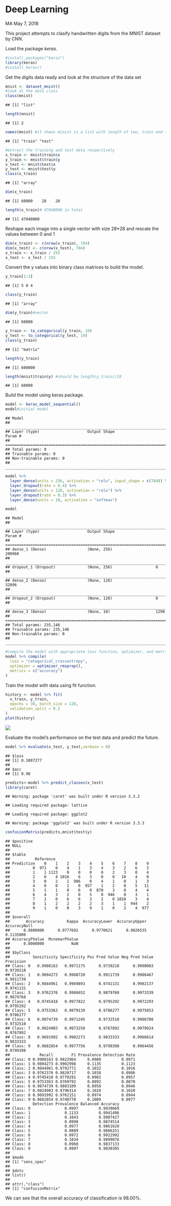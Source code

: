 Deep Learning
================
MA
May 7, 2018

This project attempts to clasify handwritten digits from the MNIST dataset by CNN.

Load the package *keras*.

``` r
#install.packages("keras")
library(keras)
#install_keras()
```

Get the digits data ready and look at the structure of the data set

``` r
mnist <- dataset_mnist()
#look at the data class
class(mnist)
```

    ## [1] "list"

``` r
length(mnist)
```

    ## [1] 2

``` r
names(mnist) #it shows minist is a list with length of two, train and test
```

    ## [1] "train" "test"

``` r
#extract the training and test data respectively 
x_train <- mnist$train$x
y_train <- mnist$train$y
x_test <- mnist$test$x
y_test <- mnist$test$y
class(x_train)
```

    ## [1] "array"

``` r
dim(x_train)
```

    ## [1] 60000    28    28

``` r
length(x_train)# 47040000 in total
```

    ## [1] 47040000

Reshape each image into a single vector with size 28\*28 and rescale the values between 0 and 1

``` r
dim(x_train) <- c(nrow(x_train), 784)
dim(x_test) <- c(nrow(x_test), 784)
x_train <- x_train / 255
x_test <- x_test / 255
```

Convert the y values into binary class matrices to build the model.

``` r
y_train[1:3]
```

    ## [1] 5 0 4

``` r
class(y_train)
```

    ## [1] "array"

``` r
dim(y_train)#vector
```

    ## [1] 60000

``` r
y_train <- to_categorical(y_train, 10)
y_test <- to_categorical(y_test, 10)
class(y_train)
```

    ## [1] "matrix"

``` r
length(y_train)
```

    ## [1] 600000

``` r
length(mnist$train$y) #should be length(y_train)/10
```

    ## [1] 60000

Build the model using keras package.

``` r
model <- keras_model_sequential() 
model#initial model
```

    ## Model
    ## ___________________________________________________________________________
    ## Layer (type)                     Output Shape                  Param #     
    ## ===========================================================================
    ## Total params: 0
    ## Trainable params: 0
    ## Non-trainable params: 0
    ## ___________________________________________________________________________

``` r
model %>% 
  layer_dense(units = 256, activation = "relu", input_shape = c(784)) %>% 
  layer_dropout(rate = 0.4) %>% 
  layer_dense(units = 128, activation = "relu") %>%
  layer_dropout(rate = 0.3) %>%
  layer_dense(units = 10, activation = "softmax")

model
```

    ## Model
    ## ___________________________________________________________________________
    ## Layer (type)                     Output Shape                  Param #     
    ## ===========================================================================
    ## dense_1 (Dense)                  (None, 256)                   200960      
    ## ___________________________________________________________________________
    ## dropout_1 (Dropout)              (None, 256)                   0           
    ## ___________________________________________________________________________
    ## dense_2 (Dense)                  (None, 128)                   32896       
    ## ___________________________________________________________________________
    ## dropout_2 (Dropout)              (None, 128)                   0           
    ## ___________________________________________________________________________
    ## dense_3 (Dense)                  (None, 10)                    1290        
    ## ===========================================================================
    ## Total params: 235,146
    ## Trainable params: 235,146
    ## Non-trainable params: 0
    ## ___________________________________________________________________________

``` r
#compile the model with appropriate loss function, optimizer, and metrics:
model %>% compile(
  loss = "categorical_crossentropy",
  optimizer = optimizer_rmsprop(),
  metrics = c("accuracy")
)
```

Train the model with data using fit function.

``` r
history <- model %>% fit(
  x_train, y_train, 
  epochs = 30, batch_size = 128, 
  validation_split = 0.2
)
plot(history)
```

![](deeplearning_files/figure-markdown_github/unnamed-chunk-6-1.png)

Evaluate the model’s performance on the test data and predict the future.

``` r
model %>% evaluate(x_test, y_test,verbose = 0)
```

    ## $loss
    ## [1] 0.1087277
    ## 
    ## $acc
    ## [1] 0.98

``` r
predicts<-model %>% predict_classes(x_test)
library(caret)
```

    ## Warning: package 'caret' was built under R version 3.3.2

    ## Loading required package: lattice

    ## Loading required package: ggplot2

    ## Warning: package 'ggplot2' was built under R version 3.3.3

``` r
confusionMatrix(predicts,mnist$test$y)
```

    ## $positive
    ## NULL
    ## 
    ## $table
    ##           Reference
    ## Prediction    0    1    2    3    4    5    6    7    8    9
    ##          0  971    0    4    1    3    4    3    2    6    3
    ##          1    1 1123    0    0    0    0    2    3    0    4
    ##          2    0    4 1016    6    3    0    0   10    4    0
    ##          3    0    2    1  986    0    4    1    0    1    3
    ##          4    0    0    1    0  957    1    2    0    5   11
    ##          5    1    1    0    6    0  870    3    0    4    4
    ##          6    4    3    2    0    5    8  946    0    3    1
    ##          7    1    0    6    6    3    1    0 1010    3    4
    ##          8    1    2    2    2    2    3    1    1  944    2
    ##          9    1    0    0    3    9    1    0    2    4  977
    ## 
    ## $overall
    ##       Accuracy          Kappa  AccuracyLower  AccuracyUpper   AccuracyNull 
    ##      0.9800000      0.9777692      0.9770621      0.9826535      0.1135000 
    ## AccuracyPValue  McnemarPValue 
    ##      0.0000000            NaN 
    ## 
    ## $byClass
    ##          Sensitivity Specificity Pos Pred Value Neg Pred Value Precision
    ## Class: 0   0.9908163   0.9971175      0.9739218      0.9990003 0.9739218
    ## Class: 1   0.9894273   0.9988720      0.9911739      0.9986467 0.9911739
    ## Class: 2   0.9844961   0.9969893      0.9741131      0.9982137 0.9741131
    ## Class: 3   0.9762376   0.9986652      0.9879760      0.9973339 0.9879760
    ## Class: 4   0.9745418   0.9977822      0.9795292      0.9972293 0.9795292
    ## Class: 5   0.9753363   0.9979139      0.9786277      0.9975853 0.9786277
    ## Class: 6   0.9874739   0.9971245      0.9732510      0.9986708 0.9732510
    ## Class: 7   0.9824903   0.9973250      0.9767892      0.9979924 0.9767892
    ## Class: 8   0.9691992   0.9982273      0.9833333      0.9966814 0.9833333
    ## Class: 9   0.9682854   0.9977756      0.9799398      0.9964456 0.9799398
    ##             Recall        F1 Prevalence Detection Rate
    ## Class: 0 0.9908163 0.9822964     0.0980         0.0971
    ## Class: 1 0.9894273 0.9902998     0.1135         0.1123
    ## Class: 2 0.9844961 0.9792771     0.1032         0.1016
    ## Class: 3 0.9762376 0.9820717     0.1010         0.0986
    ## Class: 4 0.9745418 0.9770291     0.0982         0.0957
    ## Class: 5 0.9753363 0.9769792     0.0892         0.0870
    ## Class: 6 0.9874739 0.9803109     0.0958         0.0946
    ## Class: 7 0.9824903 0.9796314     0.1028         0.1010
    ## Class: 8 0.9691992 0.9762151     0.0974         0.0944
    ## Class: 9 0.9682854 0.9740778     0.1009         0.0977
    ##          Detection Prevalence Balanced Accuracy
    ## Class: 0               0.0997         0.9939669
    ## Class: 1               0.1133         0.9941496
    ## Class: 2               0.1043         0.9907427
    ## Class: 3               0.0998         0.9874514
    ## Class: 4               0.0977         0.9861620
    ## Class: 5               0.0889         0.9866251
    ## Class: 6               0.0972         0.9922992
    ## Class: 7               0.1034         0.9899076
    ## Class: 8               0.0960         0.9837133
    ## Class: 9               0.0997         0.9830305
    ## 
    ## $mode
    ## [1] "sens_spec"
    ## 
    ## $dots
    ## list()
    ## 
    ## attr(,"class")
    ## [1] "confusionMatrix"

We can see that the overall accuracy of classification is 98.00%. 
